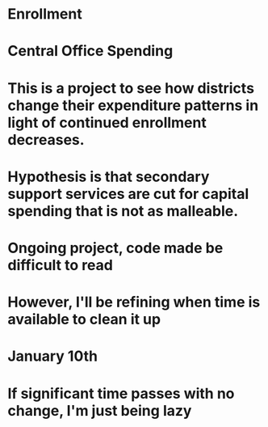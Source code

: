 # Enrollment
# Central Office Spending

# This is a project to see how districts change their expenditure patterns in light of continued enrollment decreases.
# Hypothesis is that secondary support services are cut for capital spending that is not as malleable. 

# Ongoing project, code made be difficult to read
# However, I'll be refining when time is available to clean it up
# January 10th
# If significant time passes with no change, I'm just being lazy
